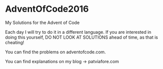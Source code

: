 # AdventOfCode2016
My Solutions for the Advent of Code

Each day I will try to do it in a different language.
If you are interested in doing this yourself, DO NOT LOOK AT SOLUTIONS ahead of time, as that is cheating!  

You can find the problems on adventofcode.com.  

You can find explanations on my blog -> patviafore.com

